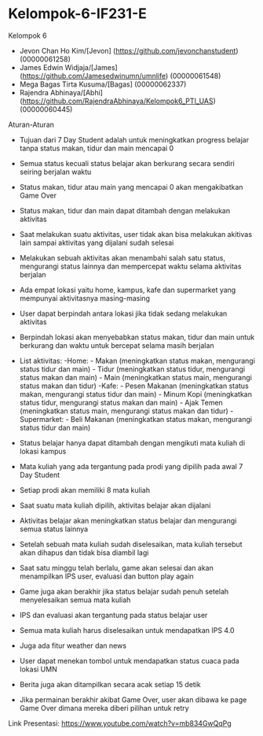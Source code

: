 # Kelompok-6-IF231-E
Kelompok 6
- Jevon Chan Ho Kim/[Jevon] (https://github.com/jevonchanstudent) (00000061258)
- James Edwin Widjaja/[James] (https://github.com/Jamesedwinumn/umnlife) (00000061548)
- Mega Bagas Tirta Kusuma/[Bagas] (00000062337)
- Rajendra Abhinaya/[Abhi] (https://github.com/RajendraAbhinaya/Kelompok6_PTI_UAS) (00000060445)

Aturan-Aturan
- Tujuan dari 7 Day Student adalah untuk meningkatkan progress belajar tanpa status makan, tidur dan main
  mencapai 0
- Semua status kecuali status belajar akan berkurang secara sendiri seiring berjalan waktu
- Status makan, tidur atau main yang mencapai 0 akan mengakibatkan Game Over
- Status makan, tidur dan main dapat ditambah dengan melakukan aktivitas
- Saat melakukan suatu aktivitas, user tidak akan bisa melakukan akitivas lain sampai aktivitas yang dijalani
  sudah selesai
- Melakukan sebuah aktivitas akan menambahi salah satu status, mengurangi status lainnya dan mempercepat 
  waktu selama aktivitas berjalan
- Ada empat lokasi yaitu home, kampus, kafe dan supermarket yang mempunyai aktivitasnya masing-masing
- User dapat berpindah antara lokasi jika tidak sedang melakukan aktivitas
- Berpindah lokasi akan menyebabkan status makan, tidur dan main untuk berkurang dan waktu untuk bercepat
  selama masih berjalan

- List aktivitas:        -Home: - Makan	        (meningkatkan status makan, mengurangi status tidur dan main)
			        - Tidur	        (meningkatkan status tidur, mengurangi status makan dan main)
			        - Main	        (meningkatkan status main, mengurangi status makan dan tidur)
		         -Kafe: - Pesen Makanan (meningkatkan status makan, mengurangi status tidur dan main)
			        - Minum Kopi    (meningkatkan status tidur, mengurangi status makan dan main)
			        - Ajak Temen    (meningkatkan status main, mengurangi status makan dan tidur)
		  -Supermarket: - Beli Makanan  (meningkatkan status makan, mengurangi status tidur dan main)

- Status belajar hanya dapat ditambah dengan mengikuti mata kuliah di lokasi kampus
- Mata kuliah yang ada tergantung pada prodi yang dipilih pada awal 7 Day Student
- Setiap prodi akan memiliki 8 mata kuliah
- Saat suatu mata kuliah dipilih, aktivitas belajar akan dijalani
- Aktivitas belajar akan meningkatkan status belajar dan mengurangi semua status lainnya
- Setelah sebuah mata kuliah sudah diselesaikan, mata kuliah tersebut akan dihapus dan tidak bisa diambil 
  lagi
- Saat satu minggu telah berlalu, game akan selesai dan akan menampilkan IPS user, evaluasi dan button play
  again
- Game juga akan berakhir jika status belajar sudah penuh setelah menyelesaikan semua mata kuliah
- IPS dan evaluasi akan tergantung pada status belajar user
- Semua mata kuliah harus diselesaikan untuk mendapatkan IPS 4.0
- Juga ada fitur weather dan news
- User dapat menekan tombol untuk mendapatkan status cuaca pada lokasi UMN
- Berita juga akan ditampilkan secara acak setiap 15 detik
- Jika permainan berakhir akibat Game Over, user akan dibawa ke page Game Over dimana mereka diberi pilihan
  untuk retry

Link Presentasi: https://www.youtube.com/watch?v=mb834GwQqPg

